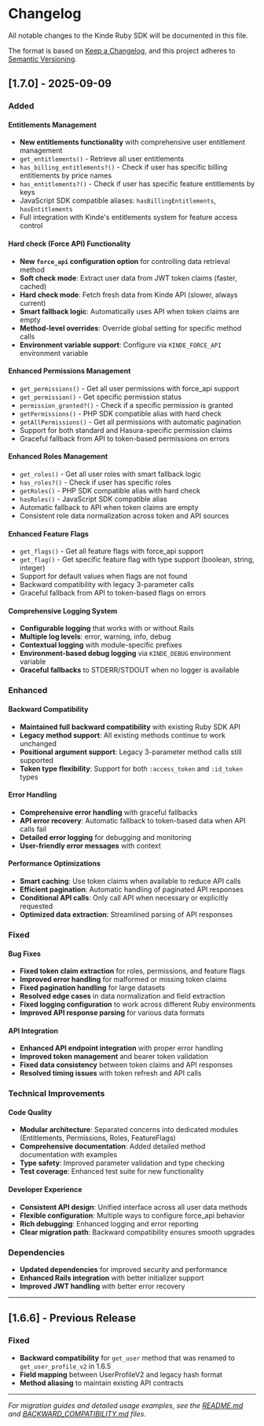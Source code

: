 # Changelog

All notable changes to the Kinde Ruby SDK will be documented in this file.

The format is based on [Keep a Changelog](https://keepachangelog.com/en/1.0.0/),
and this project adheres to [Semantic Versioning](https://semver.org/spec/v2.0.0.html).

## [1.7.0] - 2025-09-09

### Added

#### Entitlements Management
- **New entitlements functionality** with comprehensive user entitlement management
- `get_entitlements()` - Retrieve all user entitlements
- `has_billing_entitlements?()` - Check if user has specific billing entitlements by price names
- `has_entitlements?()` - Check if user has specific feature entitlements by keys
- JavaScript SDK compatible aliases: `hasBillingEntitlements`, `hasEntitlements`
- Full integration with Kinde's entitlements system for feature access control

#### Hard check (Force API) Functionality
- **New `force_api` configuration option** for controlling data retrieval method
- **Soft check mode**: Extract user data from JWT token claims (faster, cached)
- **Hard check mode**: Fetch fresh data from Kinde API (slower, always current)
- **Smart fallback logic**: Automatically uses API when token claims are empty
- **Method-level overrides**: Override global setting for specific method calls
- **Environment variable support**: Configure via `KINDE_FORCE_API` environment variable

#### Enhanced Permissions Management
- `get_permissions()` - Get all user permissions with force_api support
- `get_permission()` - Get specific permission status
- `permission_granted?()` - Check if a specific permission is granted
- `getPermissions()` - PHP SDK compatible alias with hard check
- `getAllPermissions()` - Get all permissions with automatic pagination
- Support for both standard and Hasura-specific permission claims
- Graceful fallback from API to token-based permissions on errors

#### Enhanced Roles Management
- `get_roles()` - Get all user roles with smart fallback logic
- `has_roles?()` - Check if user has specific roles
- `getRoles()` - PHP SDK compatible alias with hard check
- `hasRoles()` - JavaScript SDK compatible alias
- Automatic fallback to API when token claims are empty
- Consistent role data normalization across token and API sources

#### Enhanced Feature Flags
- `get_flags()` - Get all feature flags with force_api support
- `get_flag()` - Get specific feature flag with type support (boolean, string, integer)
- Support for default values when flags are not found
- Backward compatibility with legacy 3-parameter calls
- Graceful fallback from API to token-based flags on errors

#### Comprehensive Logging System
- **Configurable logging** that works with or without Rails
- **Multiple log levels**: error, warning, info, debug
- **Contextual logging** with module-specific prefixes
- **Environment-based debug logging** via `KINDE_DEBUG` environment variable
- **Graceful fallbacks** to STDERR/STDOUT when no logger is available

### Enhanced

#### Backward Compatibility
- **Maintained full backward compatibility** with existing Ruby SDK API
- **Legacy method support**: All existing methods continue to work unchanged
- **Positional argument support**: Legacy 3-parameter method calls still supported
- **Token type flexibility**: Support for both `:access_token` and `:id_token` types

#### Error Handling
- **Comprehensive error handling** with graceful fallbacks
- **API error recovery**: Automatic fallback to token-based data when API calls fail
- **Detailed error logging** for debugging and monitoring
- **User-friendly error messages** with context

#### Performance Optimizations
- **Smart caching**: Use token claims when available to reduce API calls
- **Efficient pagination**: Automatic handling of paginated API responses
- **Conditional API calls**: Only call API when necessary or explicitly requested
- **Optimized data extraction**: Streamlined parsing of API responses

### Fixed

#### Bug Fixes
- **Fixed token claim extraction** for roles, permissions, and feature flags
- **Improved error handling** for malformed or missing token claims
- **Fixed pagination handling** for large datasets
- **Resolved edge cases** in data normalization and field extraction
- **Fixed logging configuration** to work across different Ruby environments
- **Improved API response parsing** for various data formats

#### API Integration
- **Enhanced API endpoint integration** with proper error handling
- **Improved token management** and bearer token validation
- **Fixed data consistency** between token claims and API responses
- **Resolved timing issues** with token refresh and API calls

### Technical Improvements

#### Code Quality
- **Modular architecture**: Separated concerns into dedicated modules (Entitlements, Permissions, Roles, FeatureFlags)
- **Comprehensive documentation**: Added detailed method documentation with examples
- **Type safety**: Improved parameter validation and type checking
- **Test coverage**: Enhanced test suite for new functionality

#### Developer Experience
- **Consistent API design**: Unified interface across all user data methods
- **Flexible configuration**: Multiple ways to configure force_api behavior
- **Rich debugging**: Enhanced logging and error reporting
- **Clear migration path**: Backward compatibility ensures smooth upgrades

### Dependencies
- **Updated dependencies** for improved security and performance
- **Enhanced Rails integration** with better initializer support
- **Improved JWT handling** with better error recovery

---

## [1.6.6] - Previous Release

### Fixed
- **Backward compatibility** for `get_user` method that was renamed to `get_user_profile_v2` in 1.6.5
- **Field mapping** between UserProfileV2 and legacy hash format
- **Method aliasing** to maintain existing API contracts

---

*For migration guides and detailed usage examples, see the [README.md](README.md) and [BACKWARD_COMPATIBILITY.md](BACKWARD_COMPATIBILITY.md) files.*
